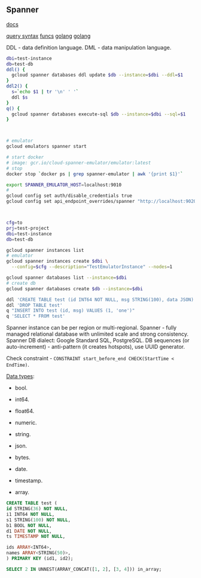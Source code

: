 Spanner
-

[docs](https://cloud.google.com/spanner/docs/apis)

[query syntax](https://cloud.google.com/spanner/docs/reference/standard-sql/query-syntax#having_clause)
[funcs](https://cloud.google.com/spanner/docs/reference/standard-sql/syntax)
[golang](https://cloud.google.com/spanner/docs/getting-started/go)
[golang](https://pkg.go.dev/cloud.google.com/go/spanner)

DDL - data definition language.
DML - data manipulation language.

````sh
dbi=test-instance
db=test-db
ddl() {
  gcloud spanner databases ddl update $db --instance=$dbi --ddl=$1
}
ddl2() {
  s=`echo $1 | tr '\n' ' '`
  ddl $s
}
q() {
  gcloud spanner databases execute-sql $db --instance=$dbi --sql=$1
}



# emulator
gcloud emulators spanner start

# start docker
# image: gcr.io/cloud-spanner-emulator/emulator:latest
# stop
docker stop `docker ps | grep spanner-emulator | awk '{print $1}'`

export SPANNER_EMULATOR_HOST=localhost:9010
#
gcloud config set auth/disable_credentials true
gcloud config set api_endpoint_overrides/spanner "http://localhost:9020/"



cfg=to
prj=test-project
dbi=test-instance
db=test-db

gcloud spanner instances list
# emulator
gcloud spanner instances create $dbi \
  --config=$cfg --description="TestEmulatorInstance" --nodes=1

gcloud spanner databases list --instance=$dbi
# create db
gcloud spanner databases create $db --instance=$dbi

ddl 'CREATE TABLE test (id INT64 NOT NULL, msg STRING(100), data JSON) PRIMARY KEY(id)'
ddl 'DROP TABLE test'
q "INSERT INTO test (id, msg) VALUES (1, 'one')"
q 'SELECT * FROM test'

````

Spanner instance can be per region or multi-regional.
Spanner - fully managed relational database with unlimited scale and strong consistency.
Spanner DB dialect: Google Standard SQL, PostgreSQL.
DB sequences (or auto-increment) - anti-pattern (it creates hotspots), use UUID generator.

Check constraint - `CONSTRAINT start_before_end CHECK(StartTime < EndTime)`.

[Data types](https://cloud.google.com/spanner/docs/reference/standard-sql/data-types):
* bool.
* int64.
* float64.
* numeric.
* string.
* json.
* bytes.
* date.
* timestamp.

* array.

````sql
CREATE TABLE test (
id STRING(36) NOT NULL,
i1 INT64 NOT NULL,
s1 STRING(100) NOT NULL,
b1 BOOL NOT NULL,
d1 DATE NOT NULL,
ts TIMESTAMP NOT NULL,

ids ARRAY<INT64>,
names ARRAY<STRING(50)>,
) PRIMARY KEY (id1, id2);

SELECT 2 IN UNNEST(ARRAY_CONCAT([1, 2], [3, 4])) in_array;

````
